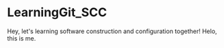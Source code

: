 # LearningGit_SCC

Hey, let's learning software construction and configuration together!
Helo, this is me.